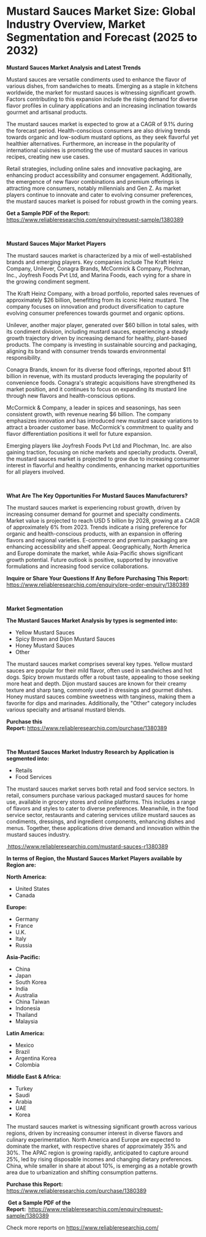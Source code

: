 <p><h1>Mustard Sauces Market Size: Global Industry Overview, Market Segmentation and Forecast (2025 to 2032)</h1></p><p><strong>Mustard Sauces Market Analysis and Latest Trends</strong></p>
<p><p>Mustard sauces are versatile condiments used to enhance the flavor of various dishes, from sandwiches to meats. Emerging as a staple in kitchens worldwide, the market for mustard sauces is witnessing significant growth. Factors contributing to this expansion include the rising demand for diverse flavor profiles in culinary applications and an increasing inclination towards gourmet and artisanal products.</p><p>The mustard sauces market is expected to grow at a CAGR of 9.1% during the forecast period. Health-conscious consumers are also driving trends towards organic and low-sodium mustard options, as they seek flavorful yet healthier alternatives. Furthermore, an increase in the popularity of international cuisines is promoting the use of mustard sauces in various recipes, creating new use cases.</p><p>Retail strategies, including online sales and innovative packaging, are enhancing product accessibility and consumer engagement. Additionally, the emergence of new flavor combinations and premium offerings is attracting more consumers, notably millennials and Gen Z. As market players continue to innovate and cater to evolving consumer preferences, the mustard sauces market is poised for robust growth in the coming years.</p></p>
<p><strong>Get a Sample PDF of the Report:&nbsp;</strong> <a href="https://www.reliableresearchiq.com/enquiry/request-sample/1380389?utm_campaign=2462&utm_medium=2&utm_source=Github&utm_content=ia&utm_term=15022025&utm_id=mustard-sauces">https://www.reliableresearchiq.com/enquiry/request-sample/1380389</a></p>
<p>&nbsp;</p>
<p><strong>Mustard Sauces Major Market Players</strong></p>
<p><p>The mustard sauces market is characterized by a mix of well-established brands and emerging players. Key companies include The Kraft Heinz Company, Unilever, Conagra Brands, McCormick & Company, Plochman, Inc., Joyfresh Foods Pvt Ltd, and Marina Foods, each vying for a share in the growing condiment segment.</p><p>The Kraft Heinz Company, with a broad portfolio, reported sales revenues of approximately $26 billion, benefitting from its iconic Heinz mustard. The company focuses on innovation and product diversification to capture evolving consumer preferences towards gourmet and organic options.</p><p>Unilever, another major player, generated over $60 billion in total sales, with its condiment division, including mustard sauces, experiencing a steady growth trajectory driven by increasing demand for healthy, plant-based products. The company is investing in sustainable sourcing and packaging, aligning its brand with consumer trends towards environmental responsibility.</p><p>Conagra Brands, known for its diverse food offerings, reported about $11 billion in revenue, with its mustard products leveraging the popularity of convenience foods. Conagra's strategic acquisitions have strengthened its market position, and it continues to focus on expanding its mustard line through new flavors and health-conscious options.</p><p>McCormick & Company, a leader in spices and seasonings, has seen consistent growth, with revenue nearing $6 billion. The company emphasizes innovation and has introduced new mustard sauce variations to attract a broader customer base. McCormick's commitment to quality and flavor differentiation positions it well for future expansion.</p><p>Emerging players like Joyfresh Foods Pvt Ltd and Plochman, Inc. are also gaining traction, focusing on niche markets and specialty products. Overall, the mustard sauces market is projected to grow due to increasing consumer interest in flavorful and healthy condiments, enhancing market opportunities for all players involved.</p></p>
<p>&nbsp;</p>
<p><strong>What Are The Key Opportunities For Mustard Sauces Manufacturers?</strong></p>
<p><p>The mustard sauces market is experiencing robust growth, driven by increasing consumer demand for gourmet and specialty condiments. Market value is projected to reach USD 5 billion by 2028, growing at a CAGR of approximately 6% from 2023. Trends indicate a rising preference for organic and health-conscious products, with an expansion in offering flavors and regional varieties. E-commerce and premium packaging are enhancing accessibility and shelf appeal. Geographically, North America and Europe dominate the market, while Asia-Pacific shows significant growth potential. Future outlook is positive, supported by innovative formulations and increasing food service collaborations.</p></p>
<p><strong>Inquire or Share Your Questions If Any Before Purchasing This Report:</strong> <a href="https://www.reliableresearchiq.com/enquiry/pre-order-enquiry/1380389?utm_campaign=2462&utm_medium=2&utm_source=Github&utm_content=ia&utm_term=15022025&utm_id=mustard-sauces">https://www.reliableresearchiq.com/enquiry/pre-order-enquiry/1380389</a></p>
<p>&nbsp;</p>
<p><strong>Market Segmentation</strong></p>
<p><strong>The Mustard Sauces Market Analysis by types is segmented into:</strong></p>
<p><ul><li>Yellow Mustard Sauces</li><li>Spicy Brown and Dijon Mustard Sauces</li><li>Honey Mustard Sauces</li><li>Other</li></ul></p>
<p><p>The mustard sauces market comprises several key types. Yellow mustard sauces are popular for their mild flavor, often used in sandwiches and hot dogs. Spicy brown mustards offer a robust taste, appealing to those seeking more heat and depth. Dijon mustard sauces are known for their creamy texture and sharp tang, commonly used in dressings and gourmet dishes. Honey mustard sauces combine sweetness with tanginess, making them a favorite for dips and marinades. Additionally, the "Other" category includes various specialty and artisanal mustard blends.</p></p>
<p><strong>Purchase this Report:&nbsp;</strong><a href="https://www.reliableresearchiq.com/purchase/1380389?utm_campaign=2462&utm_medium=2&utm_source=Github&utm_content=ia&utm_term=15022025&utm_id=mustard-sauces">https://www.reliableresearchiq.com/purchase/1380389</a></p>
<p>&nbsp;</p>
<p><strong>The Mustard Sauces Market Industry Research by Application is segmented into:</strong></p>
<p><ul><li>Retails</li><li>Food Services</li></ul></p>
<p><p>The mustard sauces market serves both retail and food service sectors. In retail, consumers purchase various packaged mustard sauces for home use, available in grocery stores and online platforms. This includes a range of flavors and styles to cater to diverse preferences. Meanwhile, in the food service sector, restaurants and catering services utilize mustard sauces as condiments, dressings, and ingredient components, enhancing dishes and menus. Together, these applications drive demand and innovation within the mustard sauces industry.</p></p>
<p><a href="https://www.reliableresearchiq.com/mustard-sauces-r1380389?utm_campaign=2462&utm_medium=2&utm_source=Github&utm_content=ia&utm_term=15022025&utm_id=mustard-sauces">&nbsp;https://www.reliableresearchiq.com/mustard-sauces-r1380389</a></p>
<p><strong>In terms of Region, the Mustard Sauces Market Players available by Region are:</strong></p>
<p>
    <p> <strong> North America: </strong>
        <ul>
            <li>United States</li>
            <li>Canada</li>
        </ul>
        </p> 
    <p> <strong> Europe: </strong>
        <ul>
            <li>Germany</li>
            <li>France</li>
            <li>U.K.</li>
            <li>Italy</li>
            <li>Russia</li>
        </ul>
        </p> 
    <p> <strong> Asia-Pacific: </strong>
        <ul>
            <li>China</li>
            <li>Japan</li>
            <li>South Korea</li>
            <li>India</li>
            <li>Australia</li>
            <li>China Taiwan</li>
            <li>Indonesia</li>
            <li>Thailand</li>
            <li>Malaysia</li>
        </ul>
        </p> 
    <p> <strong> Latin America: </strong>
        <ul>
            <li>Mexico</li>
            <li>Brazil</li>
            <li>Argentina Korea</li>
            <li>Colombia</li>
        </ul>
        </p> 
    <p> <strong> Middle East & Africa: </strong>
        <ul>
            <li>Turkey</li>
            <li>Saudi</li>
            <li>Arabia</li>
            <li>UAE</li>
            <li>Korea</li>
        </ul>
    </p>
    </p>
<p><p>The mustard sauces market is witnessing significant growth across various regions, driven by increasing consumer interest in diverse flavors and culinary experimentation. North America and Europe are expected to dominate the market, with respective shares of approximately 35% and 30%. The APAC region is growing rapidly, anticipated to capture around 25%, led by rising disposable incomes and changing dietary preferences. China, while smaller in share at about 10%, is emerging as a notable growth area due to urbanization and shifting consumption patterns.</p></p>
<p><strong>Purchase this Report: </strong><a href="https://www.reliableresearchiq.com/purchase/1380389?utm_campaign=2462&utm_medium=2&utm_source=Github&utm_content=ia&utm_term=15022025&utm_id=mustard-sauces">https://www.reliableresearchiq.com/purchase/1380389</a></p>
<p>&nbsp;<strong>Get a Sample PDF of the Report:&nbsp;&nbsp;</strong><a href="https://www.reliableresearchiq.com/enquiry/request-sample/1380389?utm_campaign=2462&utm_medium=2&utm_source=Github&utm_content=ia&utm_term=15022025&utm_id=mustard-sauces">https://www.reliableresearchiq.com/enquiry/request-sample/1380389</a></p>
<p><strong></strong></p>
<p>Check more reports on <a href="https://www.reliableresearchiq.com/?utm_campaign=2462&utm_medium=2&utm_source=Github&utm_content=ia&utm_term=15022025&utm_id=mustard-sauces">https://www.reliableresearchiq.com/</a></p>